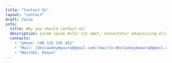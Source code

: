 ```yaml
---
title: "Contact Us"
layout: "contact"
draft: false
info: 
  title: Why you should contact us!
  description: Lorem ipsum dolor sit amet, consectetur adipisicing elit. Velit recusandae voluptates doloremque veniam temporibus porro culpa ipsa, nisi soluta minima saepe laboriosam debitis nesciunt.
  contacts: 
    - "phone: +88 125 256 452"
    - "Mail: [devlaukeymwaura@gmail.com](mailto:devlaukeymwaura@gmail.com)"
    - "Nairobi, Kenya"
---
```

